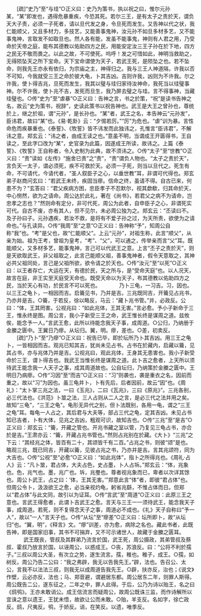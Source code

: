 <!-- { "loadSidebar": true } -->
　　[疏]“史乃”至“与珪”○正义曰：史乃为策书，执以祝之曰，惟尔元孙某，“某”即发也，遇得危暴重疾，今恐其死。若尔三王，是有太子之责於天，谓负天大子责，必须一子死者，请以旦代发之身，令旦死而发生。又告神以代之状，我仁能顺父，又且多材力，多技艺，又能善事鬼神，汝元孙不如旦多材多艺，又不能事鬼神，言取发不如取旦也。然人各有能，发虽不能事鬼，神则有人君之用，乃受命於天帝之庭，能布其德教以佑助四方之民，用能安定汝三王子孙在於下地，四方之民无不敬而畏之。以此之故，不可使死。呜呼！发之可惜如此，神明当救助之，无得陨坠天之所下宝命。天下宝命谓使为天子，若武王死，是陨坠之也。若不坠命，则我先王亦永有依归，为宗庙之主，神得归之。我与三王人神道隔，许我以否不可知，今我就受三王之命於彼大龟，卜其吉凶。吉则许我，凶则为不许我。尔之许我，使卜得吉兆，旦死而发生，我其以璧与珪归家待汝神命，我死当以珪璧事神。尔不许我，使卜兆不吉，发死而旦生，我乃屏去璧之与珪。言不得事神，当藏珪璧也。○传“史为”至“虐暴”○正义曰：告神之言，书之於策，“祝”是读书告神之名，故云“史为策书，祝辞”，史读此策书以祝告神也。武王是大王之曾孙也，尊统於上，继之於祖，谓“元孙”，是长孙也。“某”者，武王之名，本告神云“元孙发”，臣讳君，故曰“某”也。《易·乾卦》云：“夕惕若厉。”“厉”为危也。“虐”训为暴。言性命危而疾暴重也。《泰誓》、《牧誓》皆不讳发而此独讳之，孔惟言“臣讳君”，不解讳之意。郑玄云：“讳之者，由成王读之也。”意虽不明，当谓成王开匮得书，王自读之，至此字口改为“某”，史官录为此篇，因遂成王所读，故讳之。上篇《泰誓》、《牧誓》王自称者，令入史制为此典，故不须讳之。○传“太子”至“世教”○正义曰：“责”读如《左传》“施舍已责”之“责”，“责”谓负人物也。“太子之责於天”，言负天一太子，谓必须死，疾不可救於天。必须一子死，则当以旦代之。死生有命，不可请代，今请代者，“圣人叙臣子之心，以垂世教”耳，非谓可代得也。郑玄弟子赵商问玄曰：“若武王未终，疾固当瘳。信命之终，虽请不得。自古已来，何患不为？”玄答曰：“君父疾病方困，忠臣孝子不忍默尔，视其歔欷，归其命於天，中心恻然，欲为之请命。周公达於此礼，著在《尚书》，若君父之病不为请命，岂忠孝之志也？”然则命有定分，非可代死，周公为此者，自申臣子之心，非谓死实可代。自古不废，亦有其人，但不见尔，未必周公独为之。郑玄云：“丕读曰不。及子孙曰子。元孙遇疾，若汝不救，是将有不爱子孙之过，为天所责，欲使为之请命也。”与孔读异。○传“我周”至“之意”○正义曰：告神称“予”，知周公自称“我”也。“考”是父也，故“仁能顺父”。上云“元孙”，对祖生称，此言“顺父”，从亲为始。祖为王考，曾祖为皇考，“考”、“父”，可以通之，传举亲而言“父”耳。既能顺父，又多材多艺，能事鬼神，言己可以代武王之意。上言“丕子之责於天”，则是天欲取武王，非父祖取之，此言己能顺父祖，善事鬼神者，假令天意取之，其神必共父祖同处，言己是父祖所欲，欲令请之於天也。○传“汝元”至“以死”○正义曰：以王者存亡，大运在天，有德於民，天之所与，是“受命天庭”也。以人况天，故言在庭，非王实至天庭受天命也。既受天命以为天子，布其德教以佑助四方之民，当於天心有功，於民言不可以死也。
　
　　乃卜三龟，一习吉。习，因也。以三王之龟卜，一相因而吉。启籥见书，乃并是吉。三兆既同吉，开籥见占兆书，乃亦并是吉。○籥，于若反，徐以略反，马云：“藏卜兆书管。”并，必政反。公曰：“体，王其罔害。公视兆曰：“如此兆体，王其无害。”言必愈。予小子新命于三王，惟永终是图。周公言，我小子新受三王之命，武王惟长终是谋周之道。兹攸俟，能念予一人。”言武王愈，此所以待能念我天子事，成周道。○公归，乃纳册于金縢之匮中。王翼日乃瘳。从坛归。翼，明。瘳，差也。○差，初卖反。 
　　[疏]“乃卜”至“乃瘳”○正义曰：祝告已毕，即於坛所乃卜其吉凶。用三王之龟卜，一皆相因而吉。观兆已知其吉，犹尚未见占书。占书在於藏内，启藏以籥，见其占书，亦与兆体乃并是吉。公视兆曰，观此兆体，王身其无患害也。我小子新受命於三王，谓卜得吉也。我武王当惟长终是谋周之道。此卜吉之愈者，上天所以须待武王能念我一人天子之事，成其周道故也。公自坛归，乃纳策於金縢之匮中。王明日乃病瘳。○传“习因”至“而吉”○正义曰：“习”则袭也，袭是重衣之名，因前而重之，故以“习”为因也。虽三龟并卜，卜有先后，后者因前，故云“因”也。《周礼》：“太卜掌三兆之法，一曰《玉兆》，二曰《瓦兆》，三曰《原兆》”。三兆各别，必三代法也。《洪范》卜筮之法，三人占则从二人之言，是必三代之法并用之矣。故知“三龟”，“三王之龟”。龟形无异代之别，但卜法既别，各用一龟，谓之“三王之龟”耳。每龟一人占之，其后君与大夫等，部占三代之龟，定其吉凶。未见占书知已吉者，卜有大体，见兆之吉凶，粗观可识，故知吉也。○传“三兆”至“是吉”○正义曰：郑玄云：“籥，开藏之管也。开兆书藏之室以管，乃复见三龟占书，亦合於是吉。”王肃亦云：“籥，开藏占兆书管也。”然则占兆别在於藏。《大卜》“三兆”之下云：“其经兆之体，皆百有二十，其颂皆千有二百。”占兆之书，则彼“颂”是也。略观三兆，既已同吉，开藏以籥，见彼占兆之书，乃亦并是吉。言其兆颂符，同为大吉也。○传“公视”至“必愈”○正义曰：“如此兆体”，指卜之所得兆也。《周礼·占人》云：“凡卜筮，君占体，大夫占色，史占墨，卜人占坼。”郑玄云：“体，兆象也。色，兆气也。墨，兆广也。坼，兆璺也。尊者视兆象而已，卑者以次详其馀也。周公卜武王，占之曰：‘体，王其无害。’”郑意此言“体”者，即彼“君占体”也。但周公令卜，汲汲欲王之愈，必当亲视灼龟，躬省兆繇，不惟占体而日。但郑以“君占体”与此文同，故引以为证耳。○传“言武”至“周道”○正义曰：此原三王之意也。言武王得愈者，此谓卜吉武王之愈。言天与三王一一须待武王，能念我天子事，成周道。若死，则不复得念天子之事，周道必不成也。《礼》天子自称曰“予一人”，故以“一人”言天子也。○传“从坛”至“瘳差”○正义曰：坛所即卜，故“从坛归”也。“翼，明”，《释言》文。“瘳”训差，亦为愈，病除之名也。藏此书者，此既告神，即是国家旧事，其书不可捐弃，又不可示诸世人，故藏于金縢之匮耳。
　
　　武王既丧，管叔及其群弟乃流言於国，武王死，周公摄政，其弟管叔及蔡叔、霍叔乃放言於国，以诬周公，以惑成王。○丧，苏浪反。曰：“公将不利於孺子。”三叔以周公大圣，有次立之势，遂生流言。孺，稚也。稚子，成王。○孺，如树反。周公乃告二公曰：“我之弗辟，我无以告我先王。”辟，法也。告召公、太公，言我不以法法三叔，则我无以成周道告我先王。○辟，扶亦反，治也；《说文》作壁，云必亦反，法也；马、郑音避，谓避居东都。周公居东二年，则罪人斯得。周公既告二公，遂东征之，二年之中，罪人此得。于后，公乃为诗以贻王，名之曰《鸱鸮》。王亦未敢诮公。成王信流言而疑周公，故周公既诛三监，而作诗解所以宜诛之意以遗王，王犹未悟，故欲让公而未敢。○贻，羊支反。名如字，徐亡政反。鸱，尺夷反。鸮，于娇反。诮，在笑反。以遗，唯季反。 
